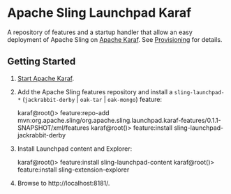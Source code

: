 Apache Sling Launchpad Karaf
============================

A repository of features and a startup handler that allow an easy deployment
of Apache Sling on [Apache Karaf](http://karaf.apache.org). See [Provisioning](http://karaf.apache.org/manual/latest/users-guide/provisioning.html) for details.

Getting Started
---------------

1) [Start Apache Karaf](http://karaf.apache.org/manual/latest/quick-start.html).

2) Add the Apache Sling features repository and install a `sling-launchpad-*` (`jackrabbit-derby` | `oak-tar` | `oak-mongo`) feature:

    karaf@root()> feature:repo-add mvn:org.apache.sling/org.apache.sling.launchpad.karaf-features/0.1.1-SNAPSHOT/xml/features
    karaf@root()> feature:install sling-launchpad-jackrabbit-derby

3) Install Launchpad content and Explorer:

    karaf@root()> feature:install sling-launchpad-content
    karaf@root()> feature:install sling-extension-explorer

4) Browse to http://localhost:8181/⁠.
